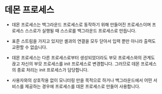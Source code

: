 # 데몬 프로세스

- 데몬 프로세스는 백그라운드 프로세스로 동작하기 위해 만들어진 프로세스이며 프로세스 스스로가 실행될 때 스스로를 백그라운드 프로세스로 만듭니다.

- 표준 스트림을 가지고 있지만 셸과의 연결을 모두 닫아서 입력 뿐만 아니라 출력도 교환할 수 없습니다.

- 데몬 프로세스는 다른 프로세스로부터 생성되었더라도 부모 프로세스와의 관계도 끊고 자신의 부모 프로세스를 init 프로세스로 변경합니다. 그러므로 데몬 프로세스의 종료 처리는 init 프로세스가 담당합니다.

- 사용자와의 상호작용 없이 모니터링 만을 목적으로 하거나 백그라운드에서 어떤 서비스를 제공하는 경우에 프로세스를 데몬 프로세스로 만들어 사용합니다.
